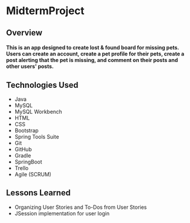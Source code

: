 # MidtermProject

## Overview
#### This is an app designed to create lost & found board for missing pets.  Users can create an account, create a pet profile for their pets, create a post alerting that the pet is missing, and comment on their posts and other users' posts.

## Technologies Used
* Java
* MySQL
* MySQL Workbench
* HTML
* CSS
* Bootstrap
* Spring Tools Suite
* Git
* GitHub
* Gradle
* SpringBoot
* Trello
* Agile (SCRUM)


## Lessons Learned
* Organizing User Stories and To-Dos from User Stories
* JSession implementation for user login
